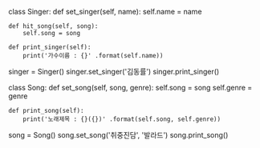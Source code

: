 class Singer:
    def set_singer(self, name):
        self.name = name

    def hit_song(self, song):
        self.song = song

    def print_singer(self):
        print('가수이름 : {}' .format(self.name))

    
singer = Singer()
singer.set_singer('김동률')
singer.print_singer() 

class Song:
    def set_song(self, song, genre):
        self.song = song
        self.genre = genre

    def print_song(self):
        print('노래제목 : {}({})' .format(self.song, self.genre))

    
song = Song()
song.set_song('취중진담', '발라드')
song.print_song()  
